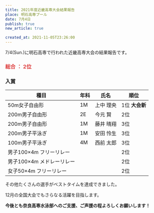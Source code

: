 ```yaml
---
title: 2021年度近畿高専大会結果報告
place: 明石高専プール
date: 7月4日
publish: true
new_article: true

created_at: 2021-11-05T23:26:00
---
```


7/4(Sun.)に明石高専で行われた近畿高専大会の結果報告です。


### <span style="color:#dd4040;">総合  ：  2位


### 入賞

種目|年科|氏名|順位
---|---|---|---
50m女子自由形|1M|上中 理央|1位 <b>大会新</b>
200m男子自由形|2E|今元 賢|2位
200m男子自由形|1M|藤井 晴翔|3位
200m男子平泳ぎ|1M|安田 怜生|3位 
100m男子平泳ぎ|4M|西前 太郎|3位
男子100×4m フリーリレー| | |2位
男子100×4m メドレーリレー| | |2位
女子50×4m フリーリレー| | |2位


その他たくさんの選手がベストタイムを達成できました。

12月の全国大会でもさらなる活躍を目指します。

**今後とも奈良高専水泳部へのご支援、ご声援の程よろしくお願いします！**
